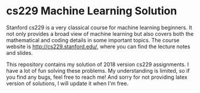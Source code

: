 # cs229 Machine Learning Solution

Stanford cs229 is a very classical course for machine learning beginners. It not only provides a broad view of machine learning but also covers both the mathematical and coding details in some important topics. The course website is http://cs229.stanford.edu/, where you can find the lecture notes and slides.

This repository contains my solution of 2018 version cs229 assignments. I have a lot of fun solving these problems. My understanding is limited, so if you find any bugs, feel free to reach me! And sorry for not providing latex version of solutions, I will update it when I'm free.
